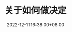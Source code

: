 ---
title: "关于如何做决定"
date: 2022-12-1T16:38:00+08:00
draft: true
featured_image: '/images/post-0017.jpg'
summary: '过去我想问题都过于简单随意，应该增加一些方法论，对比分析一下再做决定'
---